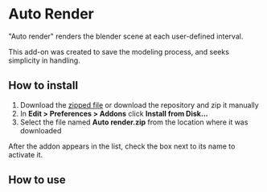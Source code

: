 # Auto Render
"Auto render" renders the blender scene at each user-defined interval.

This add-on was created to save the modeling process, and seeks simplicity in handling.

## How to install

1. Download the [zipped file](https://github.com/victorictor/auto-render/releases/latest/download/AutoRender.zip) or download the repository and zip it manually
1. In __Edit > Preferences > Addons__ click __Install from Disk...__ 
1. Select the file named __Auto render.zip__ from the location where it was downloaded

After the addon appears in the list, check the box next to its name to activate it.

## How to use
